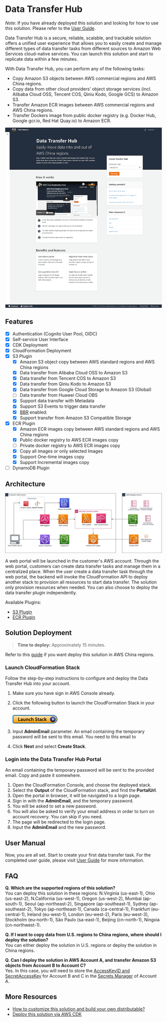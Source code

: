 # Data Transfer Hub

_Note_: If you have already deployed this solution and looking for how to use this solution. Please refer to
the [User Guide](docs/UserManual.md).

Data Transfer Hub is a secure, reliable, scalable, and trackable solution offers a unified user experience that 
allows you to easily create and manage different types of data transfer tasks from different sources to 
Amazon Web Services cloud-native services. You can launch this solution and start to replicate data within a few minutes.

With Data Transfer Hub, you can perform any of the following tasks:
* Copy Amazon S3 objects between AWS commercial regions and AWS China regions.
* Copy data from other cloud providers’ object storage services (incl. Alibaba Cloud OSS, Tencent COS, Qiniu Kodo, Google GCS) to Amazon S3. 
* Transfer Amazon ECR images between AWS commercial regions and AWS China regions. 
* Transfer Dockers image from public docker registry (e.g. Docker Hub, Google gcr.io, Red Hat Quay.io) to Amazon ECR.

![](docs/images/homepage.png)

## Features

- [x] Authentication (Cognito User Pool, OIDC)
- [x] Self-service User Interface
- [x] CDK Deployment
- [x] CloudFormation Deployment
- [x] S3 Plugin
    - [x] Amazon S3 object copy between AWS standard regions and AWS China regions
    - [x] Data transfer from Alibaba Cloud OSS to Amazon S3
    - [x] Data transfer from Tencent COS to Amazon S3
    - [x] Data transfer from Qiniu Kodo to Amazon S3
    - [x] Data transfer from Google Cloud Storage to Amazon S3 (Global)
    - [ ] Data transfer from Huawei Cloud OBS
    - [x] Support data transfer with Metadata
    - [x] Support S3 Events to trigger data transfer
    - [x] [BBR](https://www.techrepublic.com/article/how-to-enable-tcp-bbr-to-improve-network-speed-on-linux/) enabled.
    - [x] Support transfer from Amazon S3 Compatible Storage
- [x] ECR Plugin
    - [x] Amazon ECR images copy between AWS standard regions and AWS China regions
    - [x] Public docker registry to AWS ECR images copy
    - [ ] Private docker registry to AWS ECR images copy
    - [x] Copy all images or only selected Images
    - [x] Support One-time images copy
    - [x] Support Incremental images copy
- [ ] DynamoDB Plugin

## Architecture

![](replication-hub-architect.jpg)

A web portal will be launched in the customer's AWS account. Through the web portal, customers can create data transfer 
tasks and manage them in a centralized place. When the user create a data transfer task through the web portal, the backend
will invoke the CloudFormation API to deploy another stack to provision all resources to start data transfer. The solution 
only provision resources when needed. You can also choose to deploy the data transfer plugin independently. 

Available Plugins:
* [S3 Plugin](https://github.com/awslabs/amazon-s3-data-replication-hub-plugin)
* [ECR Plugin](https://github.com/awslabs/amazon-ecr-data-replication-hub-plugin)

## Solution Deployment

> **Time to deploy:** Approximately 15 minutes.

Refer to this [guide](docs/DeployInChinaWithAuthing_EN.md) if you want deploy this solution in AWS China regions.

### Launch CloudFormation Stack

Follow the step-by-step instructions to configure and deploy the Data Transfer Hub into your account.

1. Make sure you have sign in AWS Console already.
1. Click the following button to launch the CloudFormation Stack in your account.

    [![Launch Stack](./launch-stack.png)](https://console.aws.amazon.com/cloudformation/home#/stacks/create/template?stackName=DataTransferHub&templateURL=https://aws-gcr-solutions.s3.amazonaws.com/data-transfer-hub/latest/DataTransferHub-cognito.template)
1. Input **AdminEmail** parameter. An email containing the temporary password will be sent to this email. You need to 
   this email to 
1. Click **Next** and select **Create Stack**.

### Login into the Data Transfer Hub Portal

An email containing the temporary password will be sent to the provided email. Copy and paste it somewhere.

1. Open the CloudFormation Console, and choose the deployed stack.
1. Select the **Output** of the CloudFormation stack, and find the **PortalUrl**.
1. Open the portal in browser, it will be navigated to a login page. 
1. Sign in with the **AdminEmail**, and the temporary password.
1. You will be asked to set a new password.
1. You will also be asked to verify your email address in order to turn on account recovery. You can skip if you need.
1. The page will be redirected to the login page. 
1. Input the **AdminEmail** and the new password.

## User Manual

Now, you are all set. Start to create your first data transfer task. For the completed user guide, please visit
[User Guide](docs/UserManual.md) for more information.

## FAQ

**Q. Which are the supported regions of this solution?**</br>
You can deploy this solution in these regions: N.Virginia (us-east-1), Ohio (us-east-2), N.California (us-west-1), 
Oregon (us-west-2), Mumbai (ap-south-1), Seoul (ap-northeast-2), Singapore (ap-southeast-1), Sydney (ap-southeast-2),
Tokyo (ap-northeast-1), Canada (ca-central-1), Frankfurt (eu-central-1), Ireland (eu-west-1), London (eu-west-2), 
Paris (eu-west-3), Stockholm (eu-north-1), São Paulo (sa-east-1), Beijing (cn-north-1), Ningxia (cn-northwest-1).

**Q. If I want to copy data from U.S. regions to China regions, where should I deploy the solution?**</br>
You can either deploy the solution in U.S. regions or deploy the solution in China regions. 

**Q. Can I deploy the solution in AWS Account A, and transfer Amazon S3 objects from Account B to Account C?**</br>
Yes. In this case, you will need to store the [AccessKeyID and SecretAccessKey](https://docs.aws.amazon.com/general/latest/gr/aws-sec-cred-types.html#access-keys-and-secret-access-keys) 
for Account B and C in the [Secrets Manager](https://docs.aws.amazon.com/secretsmanager/latest/userguide/intro.html) 
of Account A.

## More Resources

* [How to customize this solution and build your own distributable?](./docs/build-your-own-distributable.md)
* [Deploy this solution via AWS CDK](./docs/deploy-via-cdk.md)
